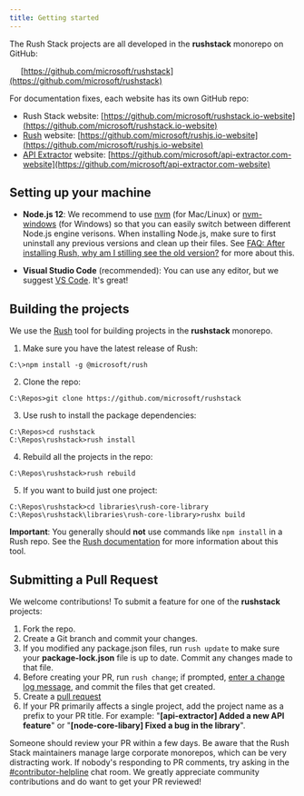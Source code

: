 ```yaml
---
title: Getting started
---
```


The Rush Stack projects are all developed in the **rushstack** monorepo on GitHub:

&nbsp;&nbsp;&nbsp;&nbsp; [https://github.com/microsoft/rushstack](https://github.com/microsoft/rushstack)

For documentation fixes, each website has its own GitHub repo:

- Rush Stack website: [https://github.com/microsoft/rushstack.io-website](https://github.com/microsoft/rushstack.io-website)
- [Rush](@rushjs/) website: [https://github.com/microsoft/rushjs.io-website](https://github.com/microsoft/rushjs.io-website)
- [API Extractor](@api-extractor/) website: [https://github.com/microsoft/api-extractor.com-website](https://github.com/microsoft/api-extractor.com-website)

## Setting up your machine

- **Node.js 12**: We recommend to use [nvm](https://github.com/creationix/nvm) (for Mac/Linux) or [nvm-windows](https://github.com/coreybutler/nvm-windows) (for Windows) so that you can easily switch between different Node.js engine verisons. When installing Node.js, make sure to first uninstall any previous versions and clean up their files. See [FAQ: After installing Rush, why am I stilling see the old version?](https://rushjs.io/pages/help/faq/#after-installing-rush-why-am-i-still-seeing-the-old-version) for more about this.

- **Visual Studio Code** (recommended): You can use any editor, but we suggest [VS Code](https://code.visualstudio.com). It's great!

## Building the projects

We use the [Rush](http://rushjs.io) tool for building projects in the **rushstack** monorepo.

1. Make sure you have the latest release of Rush:

```
C:\>npm install -g @microsoft/rush
```

2. Clone the repo:

```
C:\Repos>git clone https://github.com/microsoft/rushstack
```

3. Use rush to install the package dependencies:

```
C:\Repos>cd rushstack
C:\Repos\rushstack>rush install
```

4. Rebuild all the projects in the repo:

```
C:\Repos\rushstack>rush rebuild
```

5. If you want to build just one project:

```
C:\Repos\rushstack>cd libraries\rush-core-library
C:\Repos\rushstack\libraries\rush-core-library>rushx build
```

**Important**: You generally should **not** use commands like `npm install` in a Rush repo. See the
[Rush documentation](@rushjs/pages/developer/new_developer/) for more information about this tool.

## Submitting a Pull Request

We welcome contributions! To submit a feature for one of the **rushstack** projects:

1. Fork the repo.
2. Create a Git branch and commit your changes.
3. If you modified any package.json files, run `rush update` to make sure your **package-lock.json** file is up to date.
   Commit any changes made to that file.
4. Before creating your PR, run `rush change`; if prompted, [enter a change log message](@rushjs/pages/best_practices/change_logs/), and commit the files that get created.
5. Create a [pull request](https://help.github.com/articles/creating-a-pull-request/)
6. If your PR primarily affects a single project, add the project name as a prefix to your PR title. For example: "**[api-extractor] Added a new API feature**" or "**[node-core-libary] Fixed a bug in the library**".

Someone should review your PR within a few days. Be aware that the Rush Stack maintainers manage large
corporate monorepos, which can be very distracting work. If nobody's responding to PR comments, try asking in the
[#contributor-helpline](https://rushstack.zulipchat.com/#narrow/stream/279883-contributor-helpline)
chat room. We greatly appreciate community contributions and do want to get your PR reviewed!
